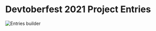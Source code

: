 # Devtoberfest 2021 Project Entries
![Entries builder](https://github.com/sap-samples/sap-devtoberfest-2020/workflows/Entries%20builder/badge.svg)
